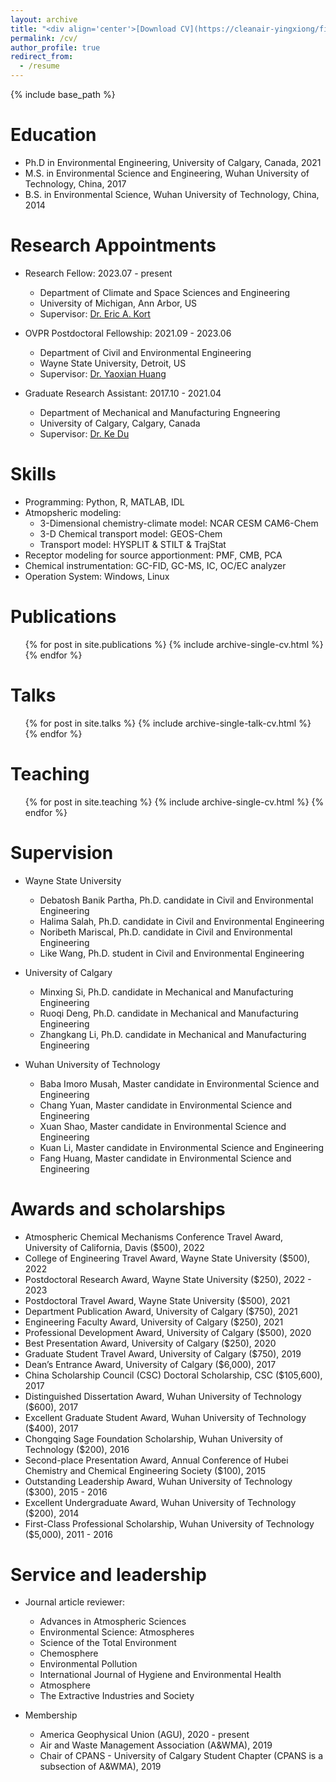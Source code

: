 ```yaml
---
layout: archive
title: "<div align='center'>[Download CV](https://cleanair-yingxiong/files/YingXiong_CV_Aug2023.pdf)</div>"
permalink: /cv/
author_profile: true
redirect_from:
  - /resume
---
```


{% include base_path %}

Education
======
* Ph.D in Environmental Engineering, University of Calgary, Canada, 2021
* M.S. in Environmental Science and Engineering, Wuhan University of Technology, China, 2017
* B.S. in Environmental Science, Wuhan University of Technology, China, 2014

Research Appointments
======
* Research Fellow: 2023.07 - present
  * Department of Climate and Space Sciences and Engineering
  * University of Michigan, Ann Arbor, US
  * Supervisor: [Dr. Eric A. Kort](https://kort.engin.umich.edu)
    
* OVPR Postdoctoral Fellowship: 2021.09 - 2023.06
  * Department of Civil and Environmental Engineering
  * Wayne State University, Detroit, US
  * Supervisor: [Dr. Yaoxian Huang](https://www.huanglabwayne.com)

* Graduate Research Assistant: 2017.10 - 2021.04 
  * Department of Mechanical and Manufacturing Engneering
  * University of Calgary, Calgary, Canada
  * Supervisor: [Dr. Ke Du](https://live-ucalgary.ucalgary.ca/urban-air-pollution/research)
  
Skills
======
* Programming: Python, R, MATLAB, IDL
* Atmopsheric modeling:
  * 3-Dimensional chemistry-climate model: NCAR CESM CAM6-Chem
  * 3-D Chemical transport model: GEOS-Chem
  * Transport model: HYSPLIT & STILT & TrajStat
* Receptor modeling for source apportionment: PMF, CMB, PCA
* Chemical instrumentation: GC-FID, GC-MS, IC, OC/EC analyzer
* Operation System: Windows, Linux 

Publications
======
  <ul>{% for post in site.publications %}
    {% include archive-single-cv.html %}
  {% endfor %}</ul>
  
Talks
======
  <ul>{% for post in site.talks %}
    {% include archive-single-talk-cv.html %}
  {% endfor %}</ul>
  
Teaching
======
  <ul>{% for post in site.teaching %}
    {% include archive-single-cv.html %}
  {% endfor %}</ul>
  
Supervision
======
* Wayne State University
  *	Debatosh Banik Partha, Ph.D. candidate in Civil and Environmental Engineering 
  *	Halima Salah, Ph.D. candidate in Civil and Environmental Engineering 
  *	Noribeth Mariscal, Ph.D. candidate in Civil and Environmental Engineering
  *	Like Wang, Ph.D. student in Civil and Environmental Engineering
    
* University of Calgary
  *	Minxing Si, Ph.D. candidate in Mechanical and Manufacturing Engineering
  *	Ruoqi Deng, Ph.D. candidate in Mechanical and Manufacturing Engineering
  *	Zhangkang Li, Ph.D. candidate in Mechanical and Manufacturing Engineering
    
* Wuhan University of Technology
  *	Baba Imoro Musah, Master candidate in Environmental Science and Engineering
  *	Chang Yuan, Master candidate in Environmental Science and Engineering
  *	Xuan Shao, Master candidate in Environmental Science and Engineering
  *	Kuan Li, Master candidate in Environmental Science and Engineering
  *	Fang Huang, Master candidate in Environmental Science and Engineering
    
Awards and scholarships
======
 * Atmospheric Chemical Mechanisms Conference Travel Award, University of California, Davis ($500),	2022
 * College of Engineering Travel Award, Wayne State University ($500),	2022
 * Postdoctoral Research Award, Wayne State University ($250),	2022 - 2023
 * Postdoctoral Travel Award, Wayne State University ($500),	2021
 * Department Publication Award, University of Calgary ($750),	2021
 * Engineering Faculty Award, University of Calgary ($250),	2021
 * Professional Development Award, University of Calgary ($500),	2020
 * Best Presentation Award, University of Calgary ($250),	2020
 * Graduate Student Travel Award, University of Calgary ($750),	2019
 * Dean’s Entrance Award, University of Calgary ($6,000),	 2017
 * China Scholarship Council (CSC) Doctoral Scholarship, CSC ($105,600), 2017
 * Distinguished Dissertation Award, Wuhan University of Technology ($600),	2017
 * Excellent Graduate Student Award, Wuhan University of Technology ($400),	2017
 * Chongqing Sage Foundation Scholarship, Wuhan University of Technology ($200),	2016
 * Second-place Presentation Award, Annual Conference of Hubei Chemistry and Chemical Engineering Society ($100),	2015
 * Outstanding Leadership Award, Wuhan University of Technology ($300),	2015 - 2016
 * Excellent Undergraduate Award, Wuhan University of Technology ($200),	2014
 * First-Class Professional Scholarship, Wuhan University of Technology ($5,000),	2011 - 2016

Service and leadership
======
* Journal article reviewer:
  *	Advances in Atmospheric Sciences
  *	Environmental Science: Atmospheres
  *	Science of the Total Environment 
  *	Chemosphere
  *	Environmental Pollution 
  *	International Journal of Hygiene and Environmental Health
  *	Atmosphere
  *	The Extractive Industries and Society

* Membership 
  *	America Geophysical Union (AGU), 2020 - present
  *	Air and Waste Management Association (A&WMA), 2019 
  *	Chair of CPANS - University of Calgary Student Chapter (CPANS is a subsection of A&WMA),	2019
